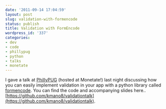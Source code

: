 ```yaml
---
date: '2011-09-14 17:04:59'
layout: post
slug: validation-with-formencode
status: publish
title: Validation with FormEncode
wordpress_id: '337'
categories:
- dev
- code
- phillypug
- python
- talks
- monetate
---
```


I gave a talk at [PhillyPUG](http://www.meetup.com/phillypug/) (hosted at Monetate!) last night discussing how you can easily implement validation in your app with a python library called [formencode](http://www.formencode.org). You can find the code and accompanying slides here.. [https://github.com/kmano8/validationtalk](https://github.com/kmano8/validationtalk).

